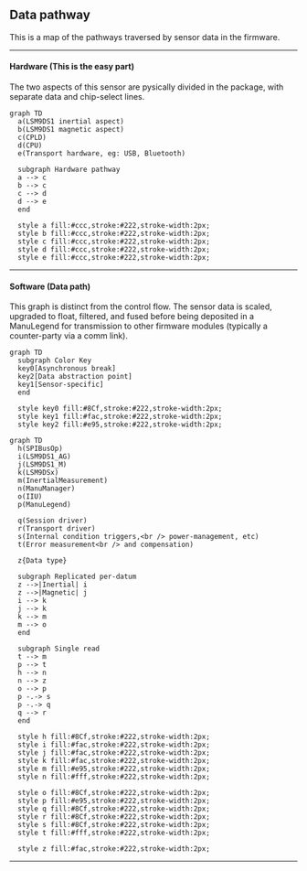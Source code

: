 ## Data pathway

This is a map of the pathways traversed by sensor data in the firmware.

-----

#### Hardware (This is the easy part)

The two aspects of this sensor are pysically divided in the package, with separate data and chip-select lines.

  ```{mermaid}
  graph TD
    a(LSM9DS1 inertial aspect)
    b(LSM9DS1 magnetic aspect)
    c(CPLD)
    d(CPU)
    e(Transport hardware, eg: USB, Bluetooth)

    subgraph Hardware pathway
    a --> c
    b --> c
    c --> d
    d --> e
    end

    style a fill:#ccc,stroke:#222,stroke-width:2px;
    style b fill:#ccc,stroke:#222,stroke-width:2px;
    style c fill:#ccc,stroke:#222,stroke-width:2px;
    style d fill:#ccc,stroke:#222,stroke-width:2px;
    style e fill:#ccc,stroke:#222,stroke-width:2px;

  ```

-----

#### Software (Data path)

This graph is distinct from the control flow. The sensor data is scaled, upgraded to float, filtered, and fused before being deposited in a ManuLegend for transmission to other firmware modules (typically a counter-party via a comm link).

  ```{mermaid}
  graph TD
    subgraph Color Key
    key0[Asynchronous break]
    key2[Data abstraction point]
    key1[Sensor-specific]
    end

    style key0 fill:#8Cf,stroke:#222,stroke-width:2px;
    style key1 fill:#fac,stroke:#222,stroke-width:2px;
    style key2 fill:#e95,stroke:#222,stroke-width:2px;
  ```

  ```{mermaid}
  graph TD
    h(SPIBusOp)
    i(LSM9DS1_AG)
    j(LSM9DS1_M)
    k(LSM9DSx)
    m(InertialMeasurement)
    n(ManuManager)
    o(IIU)
    p(ManuLegend)

    q(Session driver)
    r(Transport driver)
    s(Internal condition triggers,<br /> power-management, etc)
    t(Error measurement<br /> and compensation)

    z{Data type}

    subgraph Replicated per-datum
    z -->|Inertial| i
    z -->|Magnetic| j
    i --> k
    j --> k
    k --> m
    m --> o
    end

    subgraph Single read
    t --> m
    p --> t
    h --> n
    n --> z
    o --> p
    p -.-> s
    p -.-> q
    q --> r
    end

    style h fill:#8Cf,stroke:#222,stroke-width:2px;
    style i fill:#fac,stroke:#222,stroke-width:2px;
    style j fill:#fac,stroke:#222,stroke-width:2px;
    style k fill:#fac,stroke:#222,stroke-width:2px;
    style m fill:#e95,stroke:#222,stroke-width:2px;
    style n fill:#fff,stroke:#222,stroke-width:2px;

    style o fill:#8Cf,stroke:#222,stroke-width:2px;
    style p fill:#e95,stroke:#222,stroke-width:2px;
    style q fill:#8Cf,stroke:#222,stroke-width:2px;
    style r fill:#8Cf,stroke:#222,stroke-width:2px;
    style s fill:#8Cf,stroke:#222,stroke-width:2px;
    style t fill:#fff,stroke:#222,stroke-width:2px;

    style z fill:#fac,stroke:#222,stroke-width:2px;
  ```

-----

